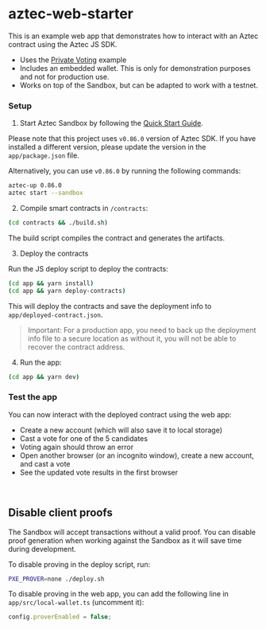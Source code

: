 # aztec-web-starter

This is an example web app that demonstrates how to interact with an Aztec contract using the Aztec JS SDK.

- Uses the [Private Voting](https://docs.aztec.network/developers/tutorials/codealong/contract_tutorials/private_voting_contract) example
- Includes an embedded wallet. This is only for demonstration purposes and not for production use.
- Works on top of the Sandbox, but can be adapted to work with a testnet.

### Setup

1. Start Aztec Sandbox by following the [Quick Start Guide](https://docs.aztec.network/developers/getting_started).

Please note that this project uses `v0.86.0` version of Aztec SDK. If you have installed a different version, please update the version in the `app/package.json` file.

Alternatively, you can use `v0.86.0` by running the following commands:

```sh
aztec-up 0.86.0
aztec start --sandbox
```

2. Compile smart contracts in `/contracts`:

```sh
(cd contracts && ./build.sh)
```

The build script compiles the contract and generates the artifacts.

3. Deploy the contracts

Run the JS deploy script to deploy the contracts:

```sh
(cd app && yarn install)
(cd app && yarn deploy-contracts)
```

This will deploy the contracts and save the deployment info to `app/deployed-contract.json`.

> Important: For a production app, you need to back up the deployment info file to a secure location as without it, you will not be able to recover the contract address.

4. Run the app:

```sh
(cd app && yarn dev)
```

### Test the app

You can now interact with the deployed contract using the web app:

- Create a new account (which will also save it to local storage)
- Cast a vote for one of the 5 candidates
- Voting again should throw an error
- Open another browser (or an incognito window), create a new account, and cast a vote
- See the updated vote results in the first browser

<br />

## Disable client proofs

The Sandbox will accept transactions without a valid proof. You can disable proof generation when working against the Sandbox as it will save time during development.

To disable proving in the deploy script, run:

```sh
PXE_PROVER=none ./deploy.sh
```

To disable proving in the web app, you can add the following line in `app/src/local-wallet.ts` (uncomment it):

```ts
config.proverEnabled = false;
```
